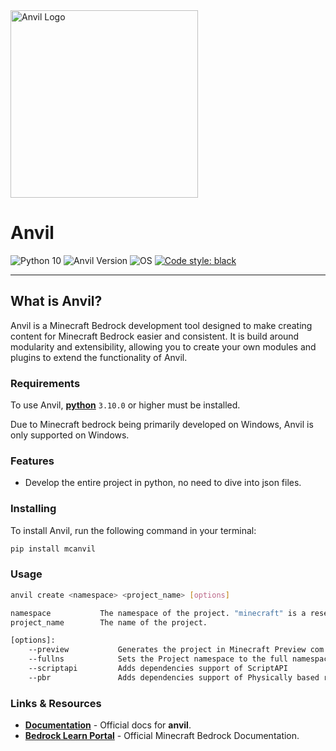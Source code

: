 <img src="https://starktma.net/wp-content/uploads/2022/04/logo.png" width="300" alt="Anvil Logo">

# Anvil
![Python 10](https://img.shields.io/badge/python-3.10%20%20|%20%203.11-g.svg)
![Anvil Version](https://img.shields.io/badge/beta-0.5.1-yellow.svg)
![OS](https://img.shields.io/badge/OS-Windows-blue.svg)
[![Code style: black](https://img.shields.io/badge/code%20style-black-000000.svg)](https://github.com/psf/black)

-----

## What is Anvil?

Anvil is a Minecraft Bedrock development tool designed to make creating content for Minecraft Bedrock easier and consistent. It is build around modularity and extensibility, allowing you to create your own modules and plugins to extend the functionality of Anvil.

### Requirements

To use Anvil, [**python**](https://www.python.org/downloads/) `3.10.0` or higher must be installed.

Due to Minecraft bedrock being primarily developed on Windows, Anvil is only supported on Windows.

### Features
- Develop the entire project in python, no need to dive into json files.


### Installing

To install Anvil, run the following command in your terminal:

```bash 
pip install mcanvil
```

### Usage

```bash
anvil create <namespace> <project_name> [options]

namespace           The namespace of the project. "minecraft" is a reserved namespace and cannot be used.
project_name        The name of the project.

[options]:
    --preview           Generates the project in Minecraft Preview com.mojang instead of release.
    --fullns            Sets the Project namespace to the full namespace.project_name
    --scriptapi         Adds dependencies support of ScriptAPI
    --pbr               Adds dependencies support of Physically based rendering
```

### Links & Resources

* [**Documentation**](https://StarkTMA.github.io/Anvil/) - Official docs for **anvil**.
* [**Bedrock Learn Portal**](https://learn.microsoft.com/en-gb/minecraft/creator/reference/) - Official Minecraft Bedrock Documentation.